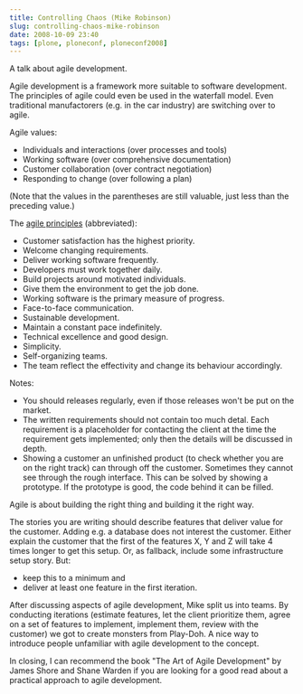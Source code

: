 ```yaml
---
title: Controlling Chaos (Mike Robinson)
slug: controlling-chaos-mike-robinson
date: 2008-10-09 23:40
tags: [plone, ploneconf, ploneconf2008]
---
```


A talk about agile development.

Agile development is a framework more suitable to software
development. The principles of agile could even be used in the
waterfall model. Even traditional manufactorers (e.g. in the car
industry) are switching over to agile.

Agile values:

- Individuals and interactions (over processes and tools)
- Working software (over comprehensive documentation)
- Customer collaboration (over contract negotiation)
- Responding to change (over following a plan)

(Note that the values in the parentheses are still valuable, just less
than the preceding value.)

The [agile principles](http://agilemanifesto.org/principles.html)
(abbreviated):

- Customer satisfaction has the highest priority.
- Welcome changing requirements.
- Deliver working software frequently.
- Developers must work together daily.
- Build projects around motivated individuals.
- Give them the environment to get the job done.
- Working software is the primary measure of progress.
- Face-to-face communication.
- Sustainable development.
- Maintain a constant pace indefinitely.
- Technical excellence and good design.
- Simplicity.
- Self-organizing teams.
- The team reflect the effectivity and change its behaviour
  accordingly.


Notes:

- You should releases regularly, even if those releases won't be put
  on the market.
- The written requirements should not contain too much detal. Each
  requirement is a placeholder for contacting the client at the time
  the requirement gets implemented; only then the details will be
  discussed in depth.
- Showing a customer an unfinished product (to check whether you are
  on the right track) can through off the customer. Sometimes they
  cannot see through the rough interface. This can be solved by
  showing a prototype. If the prototype is good, the code behind it
  can be filled.

Agile is about building the right thing and building it the right way.

The stories you are writing should describe features that deliver
value for the customer. Adding e.g. a database does not interest the
customer. Either explain the customer that the first of the features
X, Y and Z will take 4 times longer to get this setup. Or, as
fallback, include some infrastructure setup story. But:

- keep this to a minimum and
- deliver at least one feature in the first iteration.

After discussing aspects of agile development, Mike split us into
teams. By conducting iterations (estimate features, let the client
prioritize them, agree on a set of features to implement, implement
them, review with the customer) we got to create monsters from
Play-Doh. A nice way to introduce people unfamiliar with agile
development to the concept.

In closing, I can recommend the book "The Art of Agile Development" by
James Shore and Shane Warden if you are looking for a good read about
a practical approach to agile development.
